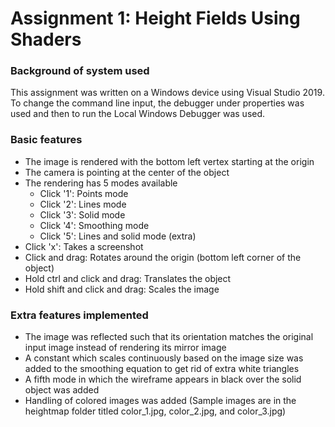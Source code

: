 # Assignment 1: Height Fields Using Shaders
### Background of system used
This assignment was written on a Windows device using Visual Studio 2019. To change the command line input, the debugger under properties was used and then to run the Local Windows Debugger was used.

### Basic features
- The image is rendered with the bottom left vertex starting at the origin
- The camera is pointing at the center of the object
- The rendering has 5 modes available
  - Click '1': Points mode
  - Click '2': Lines mode
  - Click '3': Solid mode
  - Click '4': Smoothing mode
  - Click '5': Lines and solid mode (extra)
- Click 'x': Takes a screenshot
- Click and drag: Rotates around the origin (bottom left corner of the object)
- Hold ctrl and click and drag: Translates the object
- Hold shift and click and drag: Scales the image

### Extra features implemented
- The image was reflected such that its orientation matches the original input image instead of rendering its mirror image
- A constant which scales continuously based on the image size was added to the smoothing equation to get rid of extra white triangles
- A fifth mode in which the wireframe appears in black over the solid object was added
- Handling of colored images was added (Sample images are in the heightmap folder titled color_1.jpg, color_2.jpg, and color_3.jpg)
